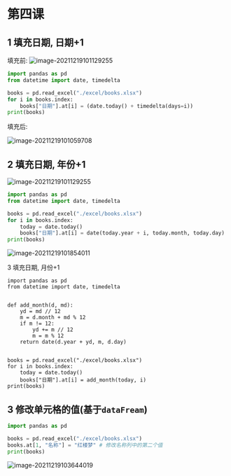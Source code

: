 # 第四课

## 1 填充日期, 日期+1

填充前:
![image-20211219101129255](https://markdown-1301532546.cos.ap-guangzhou.myqcloud.com/markdown/20211219121748.png)


```python
import pandas as pd
from datetime import date, timedelta

books = pd.read_excel("./excel/books.xlsx")
for i in books.index:
    books["日期"].at[i] = (date.today() + timedelta(days=i))
print(books)

```

填充后:

![image-20211219101059708](https://markdown-1301532546.cos.ap-guangzhou.myqcloud.com/markdown/20211219121753.png)



## 2 填充日期, 年份+1

![image-20211219101129255](https://markdown-1301532546.cos.ap-guangzhou.myqcloud.com/markdown/20211219121754.png)

```python
import pandas as pd
from datetime import date, timedelta

books = pd.read_excel("./excel/books.xlsx")
for i in books.index:
    today = date.today()
    books["日期"].at[i] = date(today.year + i, today.month, today.day)
print(books)
```

![image-20211219101854011](https://markdown-1301532546.cos.ap-guangzhou.myqcloud.com/markdown/20211219121756.png)



3 填充日期, 月份+1



```
import pandas as pd
from datetime import date, timedelta


def add_month(d, md):
    yd = md // 12
    m = d.month + md % 12
    if m != 12:
        yd += m // 12
        m = m % 12
    return date(d.year + yd, m, d.day)


books = pd.read_excel("./excel/books.xlsx")
for i in books.index:
    today = date.today()
    books["日期"].at[i] = add_month(today, i)
print(books)

```



## 3 修改单元格的值(基于`dataFream`)

```python
import pandas as pd

books = pd.read_excel("./excel/books.xlsx") 
books.at[1, "名称"] = "红楼梦" # 修改名称列中的第二个值
print(books)
```

![image-20211219103644019](https://markdown-1301532546.cos.ap-guangzhou.myqcloud.com/markdown/20211219121759.png)
